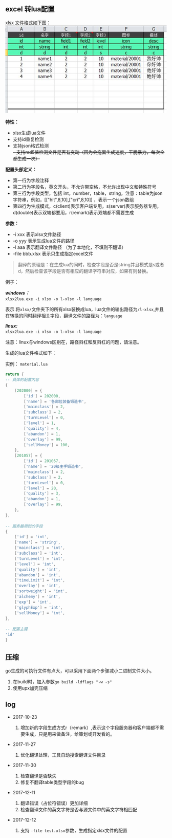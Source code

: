 ## excel 转lua配置

xlsx 文件格式如下图：  
![模板](xlsx.jpg)  

**特性：**

- xlsx生成lua文件
- 支持id重复检测
- 支持json格式检测  
~~- 支持md5值检测文件是否有变动（因为会拖累生成速度，干脆暴力，每次全都生成一次）~~

**配置头部定义：**  

- 第一行为字段注释
- 第二行为字段名，英文开头，不允许带空格，不允许出现中文和特殊符号
- 第三行为字段类型，包括 int，number，table，string，注意：table为json字符串，例如，[["hit",8,10],["cri",8,10]] ，表示一个json数组
- 第四行为生成模式，c(client)表示客户端专用，s(server)表示服务器专用，d(double)表示双端都要用，r(remark)表示双端都不需要生成


**参数：**

- -i xxx 表示xlsx文件路径
- -o yyy 表示生成lua文件的路径
- -l aaa 表示翻译文件路径 （为了本地化，不填则不翻译）
- -file bbb.xlsx 表示只生成指定excel文件

> 翻译的原理是：在生成lua的同时，检查字段是否是string并且模式是s或者d，然后检查该字段是否有相应的翻译字符串对应，如果有则替换。

例子：

***windows：***  
`xlsx2lua.exe -i xlsx -o l-xlsx -l language`

表示 将`xlsx/`文件夹下的所有xlsx装换成lua，lua文件的输出路径为`/l-xlsx`,并且在转换的同时翻译相关字段，翻译文件的路径为：`language`


***linux:***  
`xlsx2lua.exe -i xlsx -o l-xlsx -l language`

注意：linux与windows区别在，路径斜杠和反斜杠的问题，请注意。


生成的lua文件格式如下：

实例： `material.lua`

```lua
return {
-- 具体的配置内容
{
    [202000] = {
        ['id'] = 202000,
        ['name'] = '各部位装备锻造书',
        ['mainclass'] = 2,
        ['subclass'] = 2,
        ['turnLevel'] = 0,
        ['level'] = 1,
        ['quality'] = 4,
        ['abandon'] = 1,
        ['overlay'] = 99,
        ['sellMoney'] = 100,
    },
    [201057] = {
        ['id'] = 201057,
        ['name'] = '20级主手锻造书',
        ['mainclass'] = 2,
        ['subclass'] = 2,
        ['turnLevel'] = 0,
        ['level'] = 20,
        ['quality'] = 3,
        ['abandon'] = 1,
        ['overlay'] = 99,
    },
},

-- 服务器用到的字段
{
    ['id'] = 'int',
    ['name'] = 'string',
    ['mainclass'] = 'int',
    ['subclass'] = 'int',
    ['turnLevel'] = 'int',
    ['level'] = 'int',
    ['quality'] = 'int',
    ['abandon'] = 'int',
    ['timeLimit'] = 'int',
    ['overlay'] = 'int',
    ['sortweight'] = 'int',
    ['alchemy'] = 'int',
    ['exp'] = 'int',
    ['glyphExp'] = 'int',
    ['sellMoney'] = 'int',
},

-- 配置主键
'id'
}
```

## 压缩
go生成的可执行文件有点大，可以采用下面两个步骤减小二进制文件大小。

1. 在build时，加入参数`go build -ldflags "-w -s"` 
2. 使用upx加壳压缩

## log

- 2017-10-23

	1. 增加新的字段生成方式r（remark）,表示这个字段服务器和客户端都不需要生成，只是用来做备注，给策划或开发看的。

- 2017-11-27

	1. 优化翻译处理，工具自动搜索翻译文件目录

- 2017-11-30

	1. 检查翻译是否缺失
	2. 修复不翻译table类型字段的bug

- 2017-12-11

	1. 翻译错误（占位符错误）更加详细
	2. 检查翻译文件的英文字符是否与源文件中的英文字符相匹配

- 2017-12-12

	1. 支持 `-file test.xlsx`参数，生成指定xlsx文件的配置